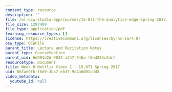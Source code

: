 ```yaml
---
content_type: resource
description: ''
file: /ol-ocw-studio-app/courses/15-071-the-analytics-edge-spring-2017/86fae9fbf6d93ba7eb379c4a6d01cdd3_MIT15_071S17_Unit6_Netflix.pdf
file_size: 1297489
file_type: application/pdf
learning_resource_types: []
license: https://creativecommons.org/licenses/by-nc-sa/4.0/
ocw_type: OCWFile
parent_title: Lecture and Recitation Notes
parent_type: CourseSection
parent_uid: 6d991d2d-9834-a247-946a-f6ed255c2dcf
resourcetype: Document
title: Week 6 Netflix Video 1 - 15.071 Spring 2017
uid: 86fae9fb-f6d9-3ba7-eb37-9c4a6d01cdd3
video_metadata:
  youtube_id: null
---
```

